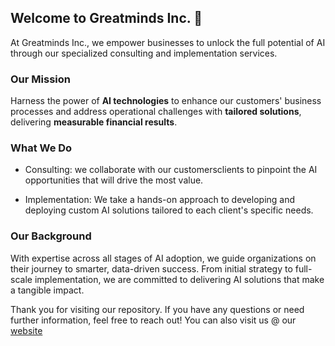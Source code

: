## Welcome to Greatminds Inc. 👋 
At Greatminds Inc., we empower businesses to unlock the full potential of AI through our specialized consulting and implementation services.

### Our Mission
Harness the power of **AI technologies** to enhance our customers' business processes and address operational challenges with **tailored solutions**, delivering **measurable financial results**.

### What We Do
- Consulting: we collaborate with our customersclients to pinpoint the AI opportunities that will drive the most value.

- Implementation: We take a hands-on approach to developing and deploying custom AI solutions tailored to each client's specific needs.


### Our Background
With expertise across all stages of AI adoption, we guide organizations on their journey to smarter, data-driven success. From initial strategy to full-scale implementation, we are committed to delivering AI solutions that make a tangible impact.

Thank you for visiting our repository. If you have any questions or need further information, feel free to reach out! 
You can also visit us @ our [website](www.greatminds-inc.com)
